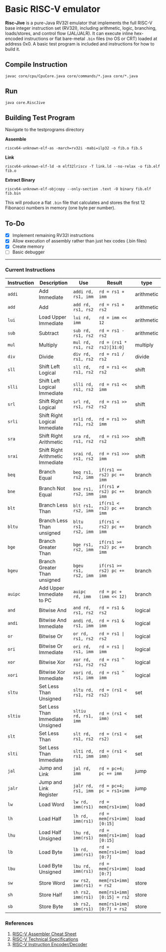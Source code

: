 # Basic RISC-V emulator



**Risc-Jive** is a pure-Java RV32I emulator that implements the full RISC-V base integer instruction set (RV32I), including arithmetic, logic, branching, loads/stores, and control flow (JAL/JALR). It can execute inline hex-encoded instructions or flat bare-metal `.bin` files (no OS or CRT) loaded at address 0x0. A basic test program is included and instructions for how to build it.


## Compile Instruction
```
javac core/cpu/CpuCore.java core/commands/*.java core/*.java
```

## Run
```
java core.RiscJive
```
## Building Test Program
Navigate to the testprograms directory

**Assemble**
```
riscv64-unknown-elf-as -march=rv32i -mabi=ilp32 -o fib.o fib.S
```
**Link**
```
riscv64-unknown-elf-ld -m elf32lriscv -T link.ld --no-relax -o fib.elf fib.o
```
**Extract Binary**
```
riscv64-unknown-elf-objcopy --only-section .text -O binary fib.elf fib.bin
```
This will produce a flat `.bin` file that calculates and stores the first 12 Fibonacci numbers in memory (one byte per number).

## To-Do
- [x] Implement remaining RV32I instructions
- [x] Allow execution of assembly rather than just hex codes (.bin files)
- [x] Create memory
- [ ] Basic debugger

---

### Current Instructions

| Instruction | Description                   | Use                | Result                        | type      |
|-------------|-------------------------------|--------------------|-------------------------------|-------------|
| `addi`      | Add Immediate                 | `addi rd, rs1, imm`| `rd = rs1 + imm`              | arithmetic  |
| `add`      | Add                 | `add rd, rs1, rs2`| `rd = rs1 + rs2`              | arithmetic  |
| `lui`      | 	Load Upper Immediate              | `lui rd, imm`| `rd = imm << 12`              | arithmetic  |
| `sub`      | 	Subtract                 | `sub rd, rs1, rs2`| `rd = rs1 - rs2`              | arithmetic  |
| `mul`      | 	Multiply                 | `mul rd, rs1, rs2`| `rd = (rs1 * rs2)[31:0]`              | multiply  |
| `div`      | 	Divide                 | `div rd, rs1, rs2`| `rd = rs1 / rs2`              | divide  |
| `sll`      | Shift Left Logical                | `sll rd, rs1, rs2`| `rd = rs1 << rs2`              | shift  |
| `slli`      | Shift Left Logical Immediate               | `slli rd, rs1, rs2`| `rd = rs1 << imm`              | shift  |
| `srl`      | Shift Right Logical                | `srl rd, rs1, rs2`| `rd = rs1 >> rs2`              | shift  |
| `srli`      | Shift Right Logical Immediate                | `srli rd, rs1, rs2`| `rd = rs1 >> imm`              | shift  |
| `sra`      | Shift Right Arithmetic                 | `sra rd, rs1, rs2`| `rd = rs1 >>> rs2`              | shift  |
| `srai`      | Shift Right Arithmetic  Immediate                | `srai rd, rs1, rs2`| `rd = rs1 >>> imm`              | shift  |
| `beq`      | Branch Equal                | `beq rs1, rs2, imm`| `if(rs1 == rs2) pc += imm`              | branch  |
| `bne`      | Branch Not Equal                | `bne rs1, rs2, imm`| `if(rs1 ≠ rs2) pc += imm`              | branch  |
| `blt`      | Branch Less Than              | `blt rs1, rs2, imm`| `if(rs1 < rs2) pc += imm`              | branch  | 
| `bltu`      | Branch Less Than unsigned            | `bltu rs1, rs2, imm`| `if(rs1 < rs2) pc += imm`              | branch  | 
| `bge`      | Branch Greater Than              | `bge rs1, rs2, imm`| `if(rs1 >= rs2) pc += imm`              | branch  | 
| `bgeu`      | Branch Greater Than unsigned             | `bgeu rs1, rs2, imm`| `if(rs1 >= rs2) pc += imm`              | branch  | 
| `auipc`      | Add Upper Immediate to PC             | `auipc rd, imm`| `rd = pc + (imm << 12)`              | branch  | 
| `and`      | Bitwise And                | `and rd, rs1, rs2`| `rd = rs1 & rs2`              | logical  |
| `andi`      | Bitwise And Immediate                | `andi rd, rs1, imm`| `rd = rs1 & imm`              | logical  |
| `or`      | Bitwise Or                | `or rd, rs1, rs2`| `rd = rs1 \| rs2`              | logical  |
| `ori`      | Bitwise Or Immediate                | `ori rd, rs1, imm`| `rd = rs1 \| imm`              | logical  |
| `xor`      | Bitwise Xor                | `xor rd, rs1, rs2`| `rd = rs1 ^ rs2`              | logical  |
| `xori`      | Bitwise Xor Immediate                | `xori rd, rs1, imm`| `rd = rs1 ^ imm`              | logical  |
| `sltu`      | Set Less Than Unsigned        | `sltu rd, rs1, rs2`| `rd = (rs1 < rs2)`              | set  |
| `sltiu`      | Set Less Than Immediate Unsigned        | `sltiu rd, rs1, imm`| `rd = (rs1 < imm)`              | set  |
| `slt`      | Set Less Than        | `slt rd, rs1, rs2`| `rd = (rs1 < rs2)`              | set  |
| `slti`      | Set Less Than Immediate        | `slti rd, rs1, imm`| `rd = (rs1 < imm)`              | set  |
| `jal`      | Jump and Link        | `jal rd, imm`| `rd = pc+4; pc += imm`              | 	jump  |
| `jalr`      | Jump and Link Register        | `jalr rd, rs1, imm`| `rd = pc+4; pc = rs1+imm`              | 	jump  |
| `lw`      | Load Word                 | `lw rd, imm(rs1)`| `rd = mem[rs1+imm]`              | 	load  |
| `lh`      | Load Half                 | `lh rd, imm(rs1)`| `rd = mem[rs1+imm][0:15]`              | 	load  |
| `lhu`      | Load Half Unsigned                 | `lhu rd, imm(rs1)`| `rd = mem[rs1+imm][0:15]`              | 	load  |
| `lb`      | Load Byte                 | `lb rd, imm(rs1)`| `rd = mem[rs1+imm][0:7]`              | 	load  |
| `lbu`      | Load Byte Unsigned                 | `lbu rd, imm(rs1)`| `rd = mem[rs1+imm][0:7]`              | 	load  |
| `sw`      | Store Word                 | `sw rs2, imm(rs1)`| `mem[rs1+imm] = rs2`              | 	store  |
| `sh`      | Store Half                 | `sh rs2, imm(rs1)`| `mem[rs1+imm][0:15] = rs2`              | 	store  |
| `sb`      | Store Byte                 | `sb rs2, imm(rs1)`| `mem[rs1+imm][0:7] = rs2`              | 	store  |


### References
1. [RISC-V Assembler Cheat Sheet](https://projectf.io)  
2. [RISC-V Technical Specifications](https://riscv.org/technical/specifications/)
3. [RISC-V Instruction Encoder/Decoder](https://luplab.gitlab.io/rvcodecjs/)
